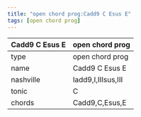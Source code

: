 ```yaml
---
title: "open chord prog:Cadd9 C Esus E"
tags: [open chord prog]
---
```


|Cadd9 C Esus E|open chord prog|
|---|---|
|type|open chord prog|
|name|Cadd9 C Esus E|
|nashville|Iadd9,I,IIIsus,III|
|tonic|C|
|chords|Cadd9,C,Esus,E|



